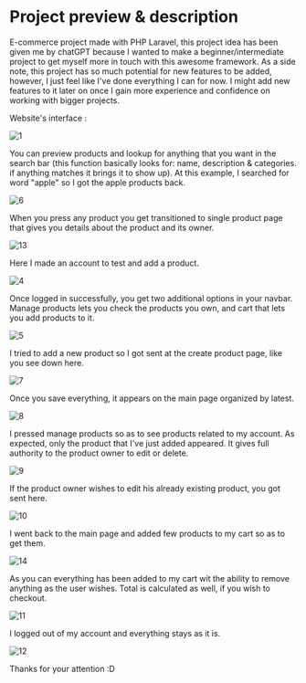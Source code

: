 # Project preview & description
E-commerce project made with PHP Laravel, this project idea has been given me by chatGPT because I wanted to make a beginner/intermediate project to get myself more in touch with this awesome framework. As a side note, this project has so much potential for new features to be added, however, I just feel like I've done everything I can for now. I might add new features to it later on once I gain more experience and confidence on working with bigger projects.
<p>
    Website's interface : 
</p>

![1](https://github.com/younesghu/E-commerce/assets/142607475/11bcab67-5220-4765-b194-9b1efe9cb974)

<p>
    You can preview products and lookup for anything that you want in the search bar (this function basically looks for: name, description & categories. if anything matches it brings it to show up). At this example, I searched for word "apple" so I got the apple products back.
</p>

![6](https://github.com/younesghu/E-commerce/assets/142607475/fe2197ce-4040-481b-80c8-ae6b57528800)

<p>
    When you press any product you get transitioned to single product page that gives you details about the product and its owner.    
</p>

![13](https://github.com/younesghu/E-commerce/assets/142607475/51681e6b-369f-4fb6-8797-5f6311568b14)

<p>
    Here I made an account to test and add a product.
</p>

![4](https://github.com/younesghu/E-commerce/assets/142607475/69f4fd58-6977-443c-91d5-52216eb50592)

<p>
    Once logged in successfully, you get two additional options in your navbar. Manage products lets you check the products you own, and cart that lets you add products to it.
</p>

![5](https://github.com/younesghu/E-commerce/assets/142607475/813e8443-deec-4bff-8bcd-7ef34d482263)

<p>
    I tried to add a new product so I got sent at the create product page, like you see down here.
</p>

![7](https://github.com/younesghu/E-commerce/assets/142607475/6cf059d7-85f6-4812-9a50-282fbaa1ceed)

<p>
    Once you save everything, it appears on the main page organized by latest.
</p>

![8](https://github.com/younesghu/E-commerce/assets/142607475/ec8b3eb8-f080-41d0-814d-74ee3c2061f2)

<p>
    I pressed manage products so as to see products related to my account. As expected, only the product that I've just added appeared. It gives full authority to the product owner to edit or delete.
</p>

![9](https://github.com/younesghu/E-commerce/assets/142607475/bf849c14-09de-4c19-8662-6c2f05175fe1)

<p>
    If the product owner wishes to edit his already existing product, you got sent here.
</p>

![10](https://github.com/younesghu/E-commerce/assets/142607475/fc556cd8-a259-4468-a07f-af612c6c4c3b)

<p>
    I went back to the main page and added few products to my cart so as to get them.
</p>

![14](https://github.com/younesghu/E-commerce/assets/142607475/95654964-e3f9-403a-a2c3-1de766ce7323)

<p>
    As you can everything has been added to my cart wit the ability to remove anything as the user wishes. Total is calculated as well, if you wish to checkout.    
</p>

![11](https://github.com/younesghu/E-commerce/assets/142607475/b962dc6e-f5d0-4c1a-b9d4-3cdc61d4f839)


<p>
    I logged out of my account and everything stays as it is.
</p>

![12](https://github.com/younesghu/E-commerce/assets/142607475/1a45ca76-e662-429f-8569-0212323ff384)

<p>
    Thanks for your attention :D 
</p>
